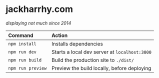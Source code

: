 # jackharrhy.com

_displaying not much since 2014_

| Command           | Action                                       |
|:------------------|:---------------------------------------------|
| `npm install`     | Installs dependencies                        |
| `npm run dev`     | Starts a local dev server at `localhost:3000`|
| `npm run build`   | Build the production site to `./dist/`       |
| `npm run preview` | Preview the build locally, before deploying  |
